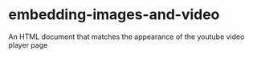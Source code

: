 # embedding-images-and-video
An HTML document that matches the appearance of the youtube video player page
